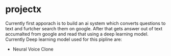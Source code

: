 # projectx

Currently first apporach is to build an ai system which converts questions to text and furtcher search them on google. After that gets answer out of text accumalted from google and read that using a deep learning model. Currently Deep learning model used for this pipline are: 
- Neural Voice Clone
